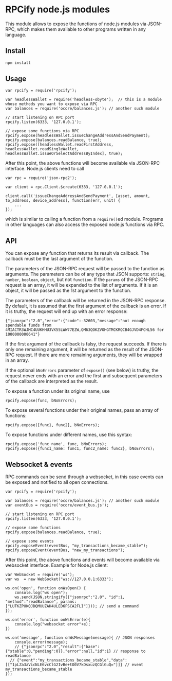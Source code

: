 # RPCify node.js modules

This module allows to expose the functions of node.js modules via JSON-RPC, which makes them available to other programs written in any language.

## Install
```sh
npm install
```

## Usage

```
var rpcify = require('rpcify');

var headlessWallet = require('headless-obyte');  // this is a module whose methods you want to expose via RPC
var balances = require('ocore/balances.js'); // another such module

// start listening on RPC port
rpcify.listen(6333, '127.0.0.1');

// expose some functions via RPC
rpcify.expose(headlessWallet.issueChangeAddressAndSendPayment);
rpcify.expose(balances.readBalance, true);
rpcify.expose([headlessWallet.readFirstAddress, headlessWallet.readSingleWallet, headlessWallet.issueOrSelectAddressByIndex], true);

```
After this point, the above functions will become available via JSON-RPC interface.  Node.js clients need to call
```
var rpc = require('json-rpc2');

var client = rpc.Client.$create(6333, '127.0.0.1');

client.call('issueChangeAddressAndSendPayment', [asset, amount, to_address, device_address], function(err, unit) {
    ...
});
```
which is similar to calling a function from a `require()`ed module.  Programs in other languages can also access the exposed node.js functions via RPC.

## API

You can expose any function that returns its result via callback.  The callback must be the last argument of the function.  

The parameters of the JSON-RPC request will be passed to the function as arguments.  The parameters can be of any type that JSON supports: `string`, `number`, `boolean`, `object`, but not `function`.  If the `params` of the JSON-RPC request is an array, it will be expanded to the list of arguments.  If it is an object, it will be passed as the 1st argument to the function.

The parameters of the callback will be returned in the JSON-RPC response.  By default, it is assumed that the first argument of the callback is an error.  If it is truthy, the request will end up with an error response:
```
{"jsonrpc":"2.0","error":{"code":-32603,"message":"not enough spendable funds from 4MIACTR3WJMC4UUKHHU3VX55LWW77EZW,QM63QOKZVOHGTMCKRQCB4GJVD4FCHL56 for 1000000000641"}
```
If the first argument of the callback is falsy, the request succeeds.  If there is only one remaining argument, it will be returned as the result of the JSON-RPC request.  If there are more remaining arguments, they will be wrapped in an array.

If the optional `bNoErrors` parameter of `expose()` (see below) is truthy, the request never ends with an error and the first and subsequent parameters of the callback are interpreted as the result.

To expose a function under its original name, use
```
rpcify.expose(func, bNoErrors);
```
To expose several functions under their original names, pass an array of functions:
```
rpcify.expose([func1, func2], bNoErrors);
```
To expose functions under different names, use this syntax:
```
rpcify.expose('func_name', func, bNoErrors);
rpcify.expose({func1_name: func1, func2_name: func2}, bNoErrors);
```

## Websocket & events

RPC commands can be send through a websocket, in this case events can be exposed and notified to all open connections.

```
var rpcify = require('rpcify');

var balances = require('ocore/balances.js'); // another such module
var eventBus = require('ocore/event_bus.js'); 

// start listening on RPC port
rpcify.listen(6333, '127.0.0.1');

// expose some functions 
rpcify.expose(balances.readBalance, true);

// expose some events 
rpcify.exposeEvent(eventBus, "my_transactions_became_stable");
rpcify.exposeEvent(eventBus, "new_my_transactions");

```
After this point, the above functions and events will become available via websocket interface. Example for Node.js client:
```
var WebSocket = require('ws');
var ws  = new WebSocket("ws://127.0.0.1:6333");

ws.on('open', function onWsOpen() {
	console.log("ws open");
	ws.send(JSON.stringify({"jsonrpc":"2.0", "id":1, "method":"readBalance", params:["LUTKZPUKQJDQMUUZAH4ULED6FSCA2FLI"]})); // send a command
});

ws.on('error', function onWsError(e){
	console.log("websocket error"+e);
})

ws.on('message', function onWsMessage(message){ // JSON responses
	console.error(message);
	// {"jsonrpc":"2.0","result":{"base":{"stable":0,"pending":0}},"error":null,"id":1} // response to readBalance
  // {"event":"my_transactions_became_stable","data":[["1pLZa3aVicNLE6vcClG2IvBe+tO0V7kDsxuzQCGlGuQ="]]} // event my_transactions_became_stable
});

```